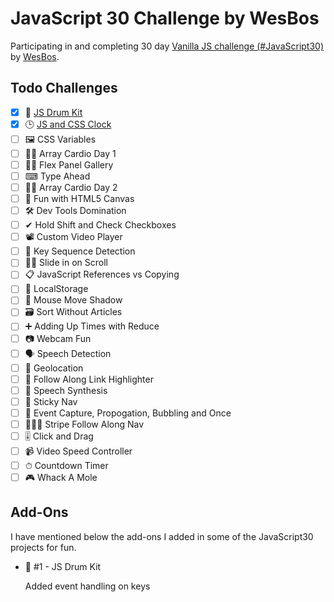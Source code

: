 # JavaScript 30 Challenge by WesBos

Participating in and completing 30 day [Vanilla JS challenge (#JavaScript30)](https://javascript30.com/) by [WesBos](https://wesbos.com/).
## Todo Challenges

- [x] 🥁 [JS Drum Kit](https://js-drumskit.netlify.app/)
- [x] 🕒 [JS and CSS Clock](https://css-js-simple-clock.netlify.app/)
- [ ] 🖼 CSS Variables
- [ ] 🕺🏻 Array Cardio Day 1
- [ ] 💪🏻 Flex Panel Gallery
- [ ] ⌨ Type Ahead
- [ ] 💃🏻 Array Cardio Day 2
- [ ] 🌈 Fun with HTML5 Canvas
- [ ] 🛠 Dev Tools Domination
- [ ] ✔ Hold Shift and Check Checkboxes
- [ ] 📽 Custom Video Player
- [ ] 🎊 Key Sequence Detection
- [ ] 🤜🏻 Slide in on Scroll
- [ ] 📋 JavaScript References vs Copying
- [ ] 🏪 LocalStorage
- [ ] 🐁 Mouse Move Shadow
- [ ] 🗃 Sort Without Articles
- [ ] ➕ Adding Up Times with Reduce
- [ ] 📷 Webcam Fun
- [ ] 🗣 Speech Detection
- [ ] 📌 Geolocation
- [ ] 🔗 Follow Along Link Highlighter
- [ ] 💬 Speech Synthesis
- [ ] 🍡 Sticky Nav
- [ ] 💭 Event Capture, Propogation, Bubbling and Once
- [ ] 🏃🏻‍♂️ Stripe Follow Along Nav
- [ ] 🎚 Click and Drag
- [ ] 📹 Video Speed Controller
- [ ] ⏱ Countdown Timer
- [ ] 🎮 Whack A Mole

## Add-Ons

I have mentioned below the add-ons I added in some of the JavaScript30 projects for fun.

- 🥁 #1 - JS Drum Kit

  Added event handling on keys